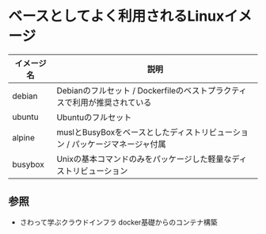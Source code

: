 # ベースとしてよく利用されるLinuxイメージ

| イメージ名 | 説明                                                                         |
| -          | -                                                                            |
| debian     | Debianのフルセット / Dockerfileのベストプラクティスで利用が推奨されている    |
| ubuntu     | Ubuntuのフルセット                                                           |
| alpine     | muslとBusyBoxをベースとしたディストリビューション / パッケージマネージャ付属 |
| busybox    | Unixの基本コマンドのみをパッケージした軽量なディストリビューション           |

## 参照
- さわって学ぶクラウドインフラ docker基礎からのコンテナ構築
